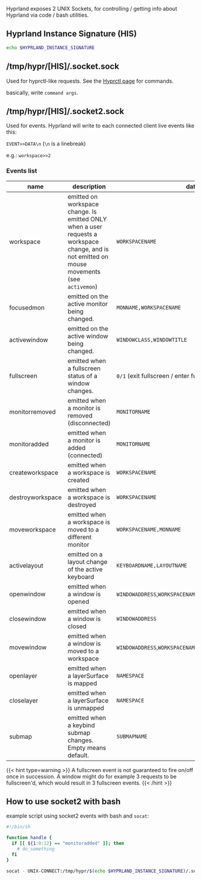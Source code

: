 Hyprland exposes 2 UNIX Sockets, for controlling / getting info about Hyprland
via code / bash utilities.

## Hyprland Instance Signature (HIS)

```sh
echo $HYPRLAND_INSTANCE_SIGNATURE
```

## /tmp/hypr/\[HIS\]/.socket.sock

Used for hyprctl-like requests. See the
[Hyprctl page](../Configuring/Using-hyprctl) for
commands.

basically, write `command args`.

## /tmp/hypr/\[HIS\]/.socket2.sock

Used for events. Hyprland will write to each connected client live events like
this:

`EVENT>>DATA\n` (`\n` is a linebreak)

e.g.: `workspace>>2`

### Events list

| name             | description                                                                                                                                   | data                                                        |
| ---------------- | --------------------------------------------------------------------------------------------------------------------------------------------- | ----------------------------------------------------------- |
| workspace        | emitted on workspace change. Is emitted ONLY when a user requests a workspace change, and is not emitted on mouse movements (see `activemon`) | `WORKSPACENAME`                                             |
| focusedmon       | emitted on the active monitor being changed.                                                                                                  | `MONNAME,WORKSPACENAME`                                     |
| activewindow     | emitted on the active window being changed.                                                                                                   | `WINDOWCLASS,WINDOWTITLE`                                   |
| fullscreen       | emitted when a fullscreen status of a window changes.                                                                                         | `0/1` (exit fullscreen / enter fullscreen)                  |
| monitorremoved   | emitted when a monitor is removed (disconnected)                                                                                              | `MONITORNAME`                                               |
| monitoradded     | emitted when a monitor is added (connected)                                                                                                   | `MONITORNAME`                                               |
| createworkspace  | emitted when a workspace is created                                                                                                           | `WORKSPACENAME`                                             |
| destroyworkspace | emitted when a workspace is destroyed                                                                                                         | `WORKSPACENAME`                                             |
| moveworkspace    | emitted when a workspace is moved to a different monitor                                                                                      | `WORKSPACENAME,MONNAME`                                     |
| activelayout     | emitted on a layout change of the active keyboard                                                                                             | `KEYBOARDNAME,LAYOUTNAME`                                   |
| openwindow       | emitted when a window is opened                                                                                                               | `WINDOWADDRESS`,`WORKSPACENAME`,`WINDOWCLASS`,`WINDOWTITLE` |
| closewindow      | emitted when a window is closed                                                                                                               | `WINDOWADDRESS`                                             |
| movewindow       | emitted when a window is moved to a workspace                                                                                                 | `WINDOWADDRESS`,`WORKSPACENAME`                             |
| openlayer        | emitted when a layerSurface is mapped                                                                                                         | `NAMESPACE`                                                 |
| closelayer       | emitted when a layerSurface is unmapped                                                                                                       | `NAMESPACE`                                                 |
| submap           | emitted when a keybind submap changes. Empty means default.                                                                                   | `SUBMAPNAME`                                                |

{{< hint type=warning >}}
A fullscreen event is not guaranteed to fire on/off once in succession.
A window might do for example 3 requests to be fullscreen'd, which would result
in 3 fullscreen events.
{{< /hint >}}

## How to use socket2 with bash

example script using socket2 events with bash and `socat`:

```sh
#!/bin/sh

function handle {
  if [[ ${1:0:12} == "monitoradded" ]]; then
    # do_something
  fi
}

socat - UNIX-CONNECT:/tmp/hypr/$(echo $HYPRLAND_INSTANCE_SIGNATURE)/.socket2.sock | while read line; do handle $line; done
```
